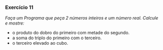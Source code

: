### Exercício 11
*Faça um Programa que peça 2 números inteiros e um número real. Calcule e mostre:*
- o produto do dobro do primeiro com metade do segundo.
- a soma do triplo do primeiro com o terceiro.
- o terceiro elevado ao cubo. 